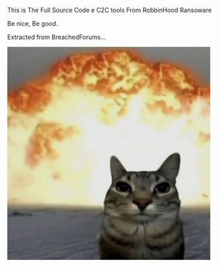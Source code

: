 This is The Full Source Code e C2C tools From RobbinHood Ransoware

Be nice, Be good.

Extracted from BreachedForums...

<img src="Жоски кот.jpeg"></img>

